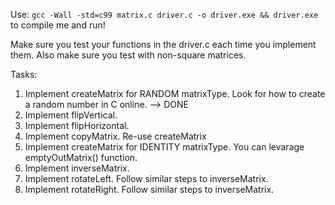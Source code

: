 Use:
`gcc -Wall -std=c99 matrix.c driver.c -o driver.exe && driver.exe`
to compile me and run!


Make sure you test your functions in the driver.c each time you implement them. Also make sure you test with non-square matrices.

Tasks:
1. Implement createMatrix for RANDOM matrixType. Look for how to create a random number in C online. --> DONE
2. Implement flipVertical.
3. Implement flipHorizontal.
4. Implement copyMatrix. Re-use createMatrix
5. Implement createMatrix for IDENTITY matrixType. You can levarage emptyOutMatrix() function.
6. Implement inverseMatrix.
7. Implement rotateLeft. Follow similar steps to inverseMatrix.
8. Implement rotateRight. Follow similar steps to inverseMatrix.
